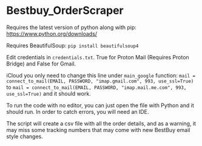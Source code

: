 # Bestbuy_OrderScraper
Requires the latest version of python along with pip: https://www.python.org/downloads/

Requires BeautifulSoup: `pip install beautifulsoup4`

Edit credentials in `credentials.txt`. True for Proton Mail (Requires Proton Bridge) and False for Gmail.

iCloud you only need to change this line under `main_google` function: `mail = connect_to_mail(EMAIL, PASSWORD, "imap.gmail.com", 993, use_ssl=True)` to `mail = connect_to_mail(EMAIL, PASSWORD, "imap.mail.me.com", 993, use_ssl=True)` and it should work.

To run the code with no editor, you can just open the file with Python and it should run. In order to catch errors, you will need an IDE.

The script will create a csv file with all the order details, and as a warning, it may miss some tracking numbers that may come with new BestBuy email style changes.
